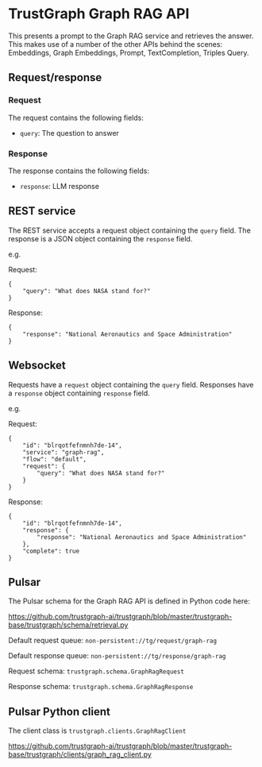 
# TrustGraph Graph RAG API

This presents a prompt to the Graph RAG service and retrieves the answer.
This makes use of a number of the other APIs behind the scenes:
Embeddings, Graph Embeddings, Prompt, TextCompletion, Triples Query.

## Request/response

### Request

The request contains the following fields:
- `query`: The question to answer

### Response

The response contains the following fields:
- `response`: LLM response

## REST service

The REST service accepts a request object containing the `query` field.
The response is a JSON object containing the `response` field.

e.g.

Request:
```
{
    "query": "What does NASA stand for?"
}
```

Response:

```
{
    "response": "National Aeronautics and Space Administration"
}
```

## Websocket

Requests have a `request` object containing the `query` field.
Responses have a `response` object containing `response` field.

e.g.

Request:

```
{
    "id": "blrqotfefnmnh7de-14",
    "service": "graph-rag",
    "flow": "default",
    "request": {
        "query": "What does NASA stand for?"
    }
}
```

Response:

```
{
    "id": "blrqotfefnmnh7de-14",
    "response": {
        "response": "National Aeronautics and Space Administration"
    },
    "complete": true
}
```

## Pulsar

The Pulsar schema for the Graph RAG API is defined in Python code here:

https://github.com/trustgraph-ai/trustgraph/blob/master/trustgraph-base/trustgraph/schema/retrieval.py

Default request queue:
`non-persistent://tg/request/graph-rag`

Default response queue:
`non-persistent://tg/response/graph-rag`

Request schema:
`trustgraph.schema.GraphRagRequest`

Response schema:
`trustgraph.schema.GraphRagResponse`

## Pulsar Python client

The client class is
`trustgraph.clients.GraphRagClient`

https://github.com/trustgraph-ai/trustgraph/blob/master/trustgraph-base/trustgraph/clients/graph_rag_client.py

